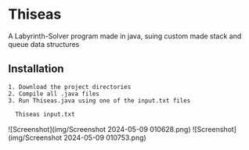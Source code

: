 # Thiseas

A Labyrinth-Solver program made in java, suing custom made stack and queue data structures 


## Installation

    1. Download the project directories
    2. Compile all .java files
    3. Run Thiseas.java using one of the input.txt files 

```bash
  Thiseas input.txt
```
    
![Screenshot](img/Screenshot 2024-05-09 010628.png)
![Screenshot](img/Screenshot 2024-05-09 010753.png)
